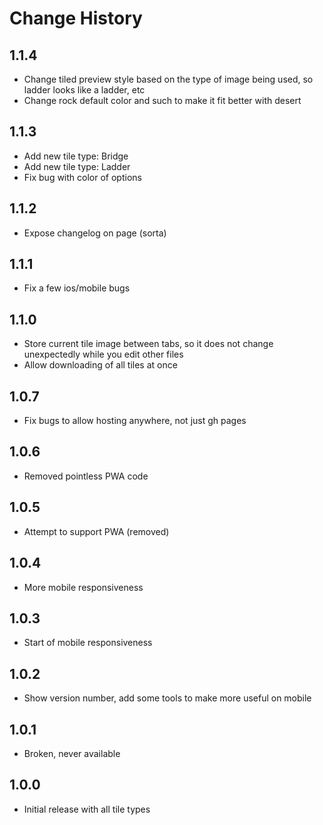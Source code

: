 # Change History

## 1.1.4 

* Change tiled preview style based on the type of image being used, so ladder looks like a ladder, etc
* Change rock default color and such to make it fit better with desert

## 1.1.3

* Add new tile type: Bridge
* Add new tile type: Ladder
* Fix bug with color of options

## 1.1.2 

* Expose changelog on page (sorta)

## 1.1.1 

* Fix a few ios/mobile bugs

## 1.1.0

* Store current tile image between tabs, so it does not change unexpectedly while you edit other files
* Allow downloading of all tiles at once

## 1.0.7

* Fix bugs to allow hosting anywhere, not just gh pages

## 1.0.6

* Removed pointless PWA code

## 1.0.5

* Attempt to support PWA (removed)

## 1.0.4

* More mobile responsiveness

## 1.0.3

* Start of mobile responsiveness

## 1.0.2

* Show version number, add some tools to make more useful on mobile

## 1.0.1

* Broken, never available

## 1.0.0

* Initial release with all tile types